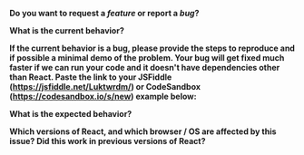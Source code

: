 <!--
  Note: if the issue is about documentation or the website, please file it at:
  https://github.com/reactjs/reactjs.org/issues/new
-->

**Do you want to request a *feature* or report a *bug*?**

**What is the current behavior?**

**If the current behavior is a bug, please provide the steps to reproduce and if possible a minimal demo of the problem. Your bug will get fixed much faster if we can run your code and it doesn't have dependencies other than React. Paste the link to your JSFiddle (https://jsfiddle.net/Luktwrdm/) or CodeSandbox (https://codesandbox.io/s/new) example below:**

**What is the expected behavior?**

**Which versions of React, and which browser / OS are affected by this issue? Did this work in previous versions of React?**